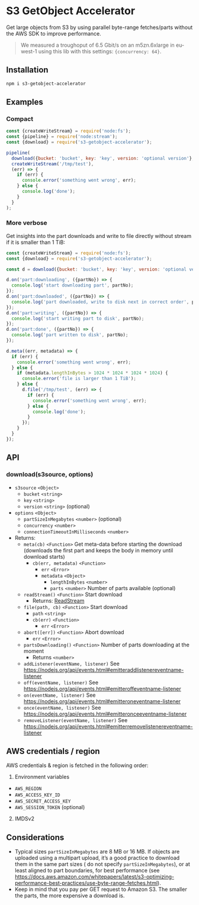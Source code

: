 # S3 GetObject Accelerator

Get large objects from S3 by using parallel byte-range fetches/parts without the AWS SDK to improve performance.

> We measured a troughoput of 6.5 Gbit/s on an m5zn.6xlarge in eu-west-1 using this lib with this settings: `{concurrency: 64}`.

## Installation

```bash
npm i s3-getobject-accelerator
```

## Examples

### Compact

```js
const {createWriteStream} = require('node:fs');
const {pipeline} = require('node:stream');
const {download} = require('s3-getobject-accelerator');

pipeline(
  download({bucket: 'bucket', key: 'key', version: 'optional version'}, {partSizeInMegabytes: 8, concurrency: 4}).readStream(),
  createWriteStream('/tmp/test'),
  (err) => {
    if (err) {
      console.error('something went wrong', err);
    } else {
      console.log('done');
    }
  }
);
```

### More verbose

Get insights into the part downloads and write to file directly without stream if it is smaller than 1 TiB:

```js
const {createWriteStream} = require('node:fs');
const {download} = require('s3-getobject-accelerator');

const d = download({bucket: 'bucket', key: 'key', version: 'optional version'}, {partSizeInMegabytes: 8, concurrency: 4});

d.on('part:downloading', ({partNo}) => {
  console.log('start downloading part', partNo);
});
d.on('part:downloaded', ({partNo}) => {
  console.log('part downloaded, write to disk next in correct order', partNo);
});
d.on('part:writing', ({partNo}) => {
  console.log('start writing part to disk', partNo);
});
d.on('part:done', ({partNo}) => {
  console.log('part written to disk', partNo);
});

d.meta((err, metadata) => {
  if (err) {
    console.error('something went wrong', err);
  } else {
    if (metadata.lengthInBytes > 1024 * 1024 * 1024 * 1024) {
      console.error('file is larger than 1 TiB');
    } else {
      d.file('/tmp/test', (err) => {
        if (err) {
          console.error('something went wrong', err);
        } else {
          console.log('done');
        }
      });
    }
  }
});
```

## API

### download(s3source, options)

* `s3source` `<Object>`
  * `bucket` `<string>`
  * `key` `<string>`
  * `version` `<string>` (optional)
* `options` `<Object>`
  * `partSizeInMegabytes` `<number>` (optional)
  * `concurrency` `<number>`
  * `connectionTimeoutInMilliseconds` `<number>`
* Returns:
  * `meta(cb)` `<Function>` Get meta-data before starting the download (downloads the first part and keeps the body in memory until download starts)
    * `cb(err, metadata)` `<Function>`
      * `err` `<Error>`
      * `metadata` `<Object>`
        * `lengthInBytes` `<number>`
        * `parts` `<number>` Number of parts available (optional)
  * `readStream()` `<Function>` Start download
    * Returns: [ReadStream](https://nodejs.org/api/stream.html#class-streamreadable)
  * `file(path, cb)` `<Function>` Start download
    * `path` `<string>`
    * `cb(err)` `<Function>`
      * `err` `<Error>`
  * `abort([err])` `<Function>` Abort download
    * `err` `<Error>`
  * `partsDownloading()` `<Function>` Number of parts downloading at the moment
    * Returns `<number>`
  * `addListener(eventName, listener)` See https://nodejs.org/api/events.html#emitteraddlistenereventname-listener
  * `off(eventName, listener)` See https://nodejs.org/api/events.html#emitteroffeventname-listener
  * `on(eventName, listener)` See https://nodejs.org/api/events.html#emitteroneventname-listener
  * `once(eventName, listener)` See https://nodejs.org/api/events.html#emitteronceeventname-listener
  * `removeListener(eventName, listener)` See https://nodejs.org/api/events.html#emitterremovelistenereventname-listener 

## AWS credentials / region

AWS credentials & region is fetched in the following order:

1. Environment variables
  * `AWS_REGION`
  * `AWS_ACCESS_KEY_ID`
  * `AWS_SECRET_ACCESS_KEY`
  * `AWS_SESSION_TOKEN` (optional)
2. IMDSv2

## Considerations

* Typical sizes `partSizeInMegabytes` are 8 MB or 16 MB. If objects are uploaded using a multipart upload, it’s a good practice to download them in the same part sizes ( do not specify `partSizeInMegabytes`), or at least aligned to part boundaries, for best performance (see https://docs.aws.amazon.com/whitepapers/latest/s3-optimizing-performance-best-practices/use-byte-range-fetches.html).
* Keep in mind that you pay per GET request to Amazon S3. The smaller the parts, the more expensive a download is.
